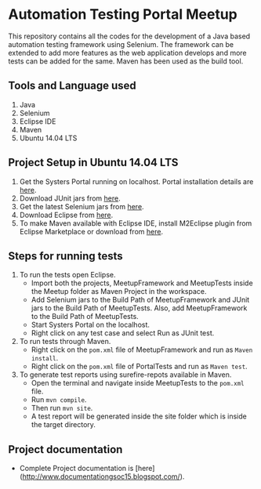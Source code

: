 Automation Testing Portal Meetup
==================================


This repository contains all the codes for the development of a Java based automation testing framework using Selenium. The framework can be extended to add more features as the web application develops and more tests can be added for the same. Maven has been used as the build tool.

Tools and Language used
------------------------
1. Java
1. Selenium 
1. Eclipse IDE
1. Maven
1. Ubuntu 14.04 LTS

Project Setup in Ubuntu 14.04 LTS
---------------------------------
1. Get the Systers Portal running on localhost. Portal installation details are [here](https://github.com/systers/portal/blob/develop/README.md). 
1. Download JUnit jars from [here](https://github.com/junit-team/junit/wiki/Download-and-Install).
1. Get the latest Selenium jars from [here](http://docs.seleniumhq.org/download/).
1. Download Eclipse from [here](https://eclipse.org/downloads/).
1. To make Maven available with Eclipse IDE, install M2Eclipse plugin from Eclipse Marketplace or download from [here](http://download.eclipse.org/technology/m2e/releases).

Steps for running tests
-----------------------
1. To run the tests open Eclipse.
     * Import both the projects, MeetupFramework and MeetupTests inside the Meetup folder as Maven Project in the workspace.
     * Add Selenium jars to the Build Path of MeetupFramework and JUnit jars to the Build Path of MeetupTests. Also, add MeetupFramework to 
       the Build Path of MeetupTests.
     * Start Systers Portal on the localhost.
     * Right click on any test case and select Run as JUnit test.
1. To run tests through Maven.
     * Right click on the `pom.xml` file of MeetupFramework and run as `Maven install`.
     * Right click on the `pom.xml` file of PortalTests and run as `Maven test`.
1. To generate test reports using surefire-repots available in Maven.
     * Open the terminal and navigate inside MeetupTests to the `pom.xml` file.
     * Run `mvn compile`.
     * Then run `mvn site`.
     * A test report will be generated inside the site folder which is inside the target directory.


Project documentation
---------------------
* Complete Project documentation is [here] (http://www.documentationgsoc15.blogspot.com/). 
